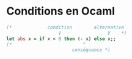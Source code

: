 # Conditions en Ocaml

```ocaml
(*             condition        alternative 
                   V                 V    *)
let abs x = if x < 0 then (- x) else x;;
(*                          ^
                        conséquence *)
```

